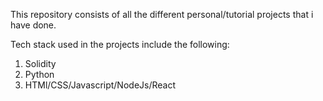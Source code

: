 This repository consists of all the different personal/tutorial projects that i have done.

Tech stack used in the projects include the following:
1. Solidity
2. Python
3. HTMl/CSS/Javascript/NodeJs/React
